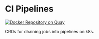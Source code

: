 # CI Pipelines
[![Docker Repository on Quay](https://quay.io/repository/cloudflavor/ci-pipelines/status "Docker Repository on Quay")](https://quay.io/repository/cloudflavor/ci-pipelines)

CRDs for chaining jobs into pipelines on k8s.
